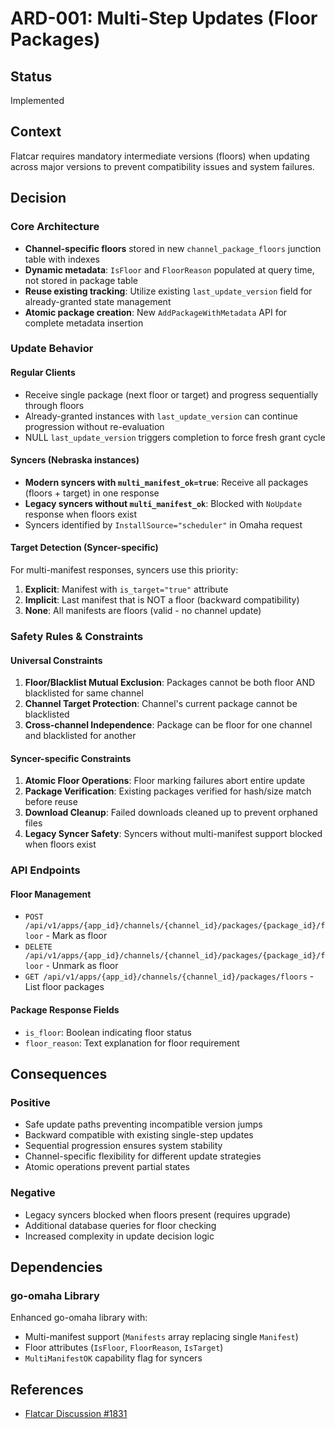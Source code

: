 # ARD-001: Multi-Step Updates (Floor Packages)

## Status
Implemented

## Context
Flatcar requires mandatory intermediate versions (floors) when updating across major versions to prevent compatibility issues and system failures.

## Decision

### Core Architecture
- **Channel-specific floors** stored in new `channel_package_floors` junction table with indexes
- **Dynamic metadata**: `IsFloor` and `FloorReason` populated at query time, not stored in package table
- **Reuse existing tracking**: Utilize existing `last_update_version` field for already-granted state management
- **Atomic package creation**: New `AddPackageWithMetadata` API for complete metadata insertion

### Update Behavior

#### Regular Clients
- Receive single package (next floor or target) and progress sequentially through floors
- Already-granted instances with `last_update_version` can continue progression without re-evaluation
- NULL `last_update_version` triggers completion to force fresh grant cycle

#### Syncers (Nebraska instances)
- **Modern syncers with `multi_manifest_ok=true`**: Receive all packages (floors + target) in one response
- **Legacy syncers without `multi_manifest_ok`**: Blocked with `NoUpdate` response when floors exist
- Syncers identified by `InstallSource="scheduler"` in Omaha request

#### Target Detection (Syncer-specific)
For multi-manifest responses, syncers use this priority:
1. **Explicit**: Manifest with `is_target="true"` attribute
2. **Implicit**: Last manifest that is NOT a floor (backward compatibility)
3. **None**: All manifests are floors (valid - no channel update)

### Safety Rules & Constraints

#### Universal Constraints
1. **Floor/Blacklist Mutual Exclusion**: Packages cannot be both floor AND blacklisted for same channel
2. **Channel Target Protection**: Channel's current package cannot be blacklisted
3. **Cross-channel Independence**: Package can be floor for one channel and blacklisted for another

#### Syncer-specific Constraints
1. **Atomic Floor Operations**: Floor marking failures abort entire update
2. **Package Verification**: Existing packages verified for hash/size match before reuse
3. **Download Cleanup**: Failed downloads cleaned up to prevent orphaned files
4. **Legacy Syncer Safety**: Syncers without multi-manifest support blocked when floors exist

### API Endpoints

#### Floor Management
- `POST /api/v1/apps/{app_id}/channels/{channel_id}/packages/{package_id}/floor` - Mark as floor
- `DELETE /api/v1/apps/{app_id}/channels/{channel_id}/packages/{package_id}/floor` - Unmark as floor
- `GET /api/v1/apps/{app_id}/channels/{channel_id}/packages/floors` - List floor packages

#### Package Response Fields
- `is_floor`: Boolean indicating floor status
- `floor_reason`: Text explanation for floor requirement

## Consequences

### Positive
- Safe update paths preventing incompatible version jumps
- Backward compatible with existing single-step updates
- Sequential progression ensures system stability
- Channel-specific flexibility for different update strategies
- Atomic operations prevent partial states

### Negative
- Legacy syncers blocked when floors present (requires upgrade)
- Additional database queries for floor checking
- Increased complexity in update decision logic

## Dependencies

### go-omaha Library
Enhanced go-omaha library with:
- Multi-manifest support (`Manifests` array replacing single `Manifest`)
- Floor attributes (`IsFloor`, `FloorReason`, `IsTarget`)
- `MultiManifestOK` capability flag for syncers

## References
- [Flatcar Discussion #1831](https://github.com/flatcar/Flatcar/discussions/1831)